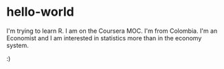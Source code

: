 # hello-world

I'm trying to learn R. I am on the Coursera MOC. I'm from Colombia. I'm an Economist and I am interested in statistics more than in the economy system.

:)
